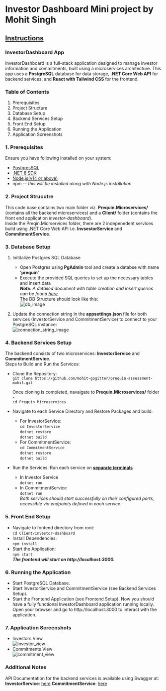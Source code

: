 # Investor Dashboard Mini project by Mohit Singh
## <ins>Instructions</ins>

### InvestorDashboard App
InvestorDashboard is a full-stack application designed to manage investor information and commitments, built using a microservices architecture. This app uses a **PostgreSQL** database for data storage, **.NET Core Web API** for backend services, and **React with Tailwind CSS** for the frontend.

### Table of Contents
1. Prerequisites
2. Project Structure
3. Database Setup
4. Backend Services Setup
5. Front End Setup
6. Running the Application
7. Application Screenshots

### 1. Prerequisites
Ensure you have following installed on your system:
- [PostgresSQL](https://www.postgresql.org/download/)
- [.NET 8 SDK](https://dotnet.microsoft.com/en-us/download)
- [Node.js(v14 or above)](https://nodejs.org/en/download/prebuilt-installer)
- npm -- *this will be installed along with Node.js installation*

### 2. Project Strucutre
This code base contains two main folder viz. **Prequin.Microservices/** (contains all the backend microservices) and a **Client/** folder (contains the front end application *investor-dashboard*).<br/>
Inside the Preqin.Micrservices folder, there are 2 indepenedent services build using .NET Core Web API i.e. **InvsestorService** and **CommitmentService**.

### 3. Database Setup
1. Inititalize Postgres SQL Database
      - Open Postgres using **PgAdmin** tool and create a databse with name '**prequin**'
      - Execute the provided SQL queries to set up the necessary tables and insert data<br/>
          _**Note**: A detailed document with table creation and insert queries can be found [here](https://docs.google.com/document/d/1FoQgkdzTB00caN_REpJYy9i4JpH2i49S/edit?usp=drive_link&ouid=105944540482385202029&rtpof=true&sd=true)._<br/>
      The DB Structure should look like this:<br/>
      ![db_image](https://drive.google.com/uc?export=view&id=1KpmkAMBKiX1WI24ofz4ixar4tZVfRyIa)
        
2. Update the connection string in the **appsettings.json** file for both services (InvestorService and CommitmentService) to connect to your PostgreSQL instance:<br/> 
![connection_string_image](https://drive.google.com/uc?export=view&id=1L6TGR2Bn_OaiJ2AP4uUKZ4ZFlCePxdfn)
        
### 4. Backend Services Setup
The backend consists of two microservices: **InvestorService** and **CommitmentService**.<br/>
Steps to Build and Run the Services:
- Clone the Repository:<br/>
```git clone https://github.com/mohit-gogitter/prequin-assessment-mohit.git```

  Once cloning is completed, navaigate to **Prequin.Microservices/** folder - <br/>
  ```cd Prequin.Microservices```
  
- Navigate to each Service Directory and Restore Packages and build:
  - For InvestorService:<br/>
                 ```cd InvestorService```<br/>
                 ```dotnet restore```<br/>
                 ```dotnet build```
  - For CommitmentService:<br/>
                 ```cd CommitmentService```<br/>
                 ```dotnet restore```<br/>
                 ```dotnet build```
- Run the Services: Run each service on <ins>**separate terminals**</ins>
  - In Investor Service<br/>
                  ```dotnet run```
  - In CommitmentService<br/>
                  ```dotnet run```<br/>
_Both services should start successfully on their configured ports, accessible via endpoints defined in each service._
     
### 5. Front End Setup
- Navigate to fontend directory from root:<br/>
     ```cd Client/investor-dashboard```
- Install Dependencies:<br/>
     ```npm install```
- Start the Application:<br/>
     ```npm start```<br/>
_**The frontend will start on http://localhost:3000.**_

### 6. Running the Application
- Start PostgreSQL Database.
- Start InvestorService and CommitmentService (see Backend Services Setup).
- Start the Frontend Application (see Frontend Setup).
Now you should have a fully functional InvestorDashboard application running locally. Open your browser and go to http://localhost:3000 to interact with the application.


### 7. Application Screenshots
- Investors View<br/>
![investor_view](https://drive.google.com/uc?export=view&id=17qpKBRnoJgY-KfdX6nr-JBquuDeFxrhf)<br/>
- Commitments View<br/>
![commitment_view](https://drive.google.com/uc?export=view&id=1sRxhpwf8JaA4wlRimCYQzexx5BNvcH8n)<br/>

### Additional Notes
API Documentation for the backend services is available using Swagger at:<br/>
**InvestorService**: [here](http://localhost:5020/swagger)
**CommitmentService**: [here](http://localhost:5021/swagger/index.html)
